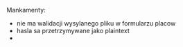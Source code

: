 Mankamenty:
- nie ma walidacji wysylanego pliku w formularzu placow
- hasla sa przetrzymywane jako plaintext
- 